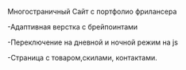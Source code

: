 Многостраничный Сайт с портфолио фрилансера

-Адаптивная верстка с брейпоинтами

-Переключение на дневной и ночной режим на js

-Страница с товаром,скилами, контактами.
